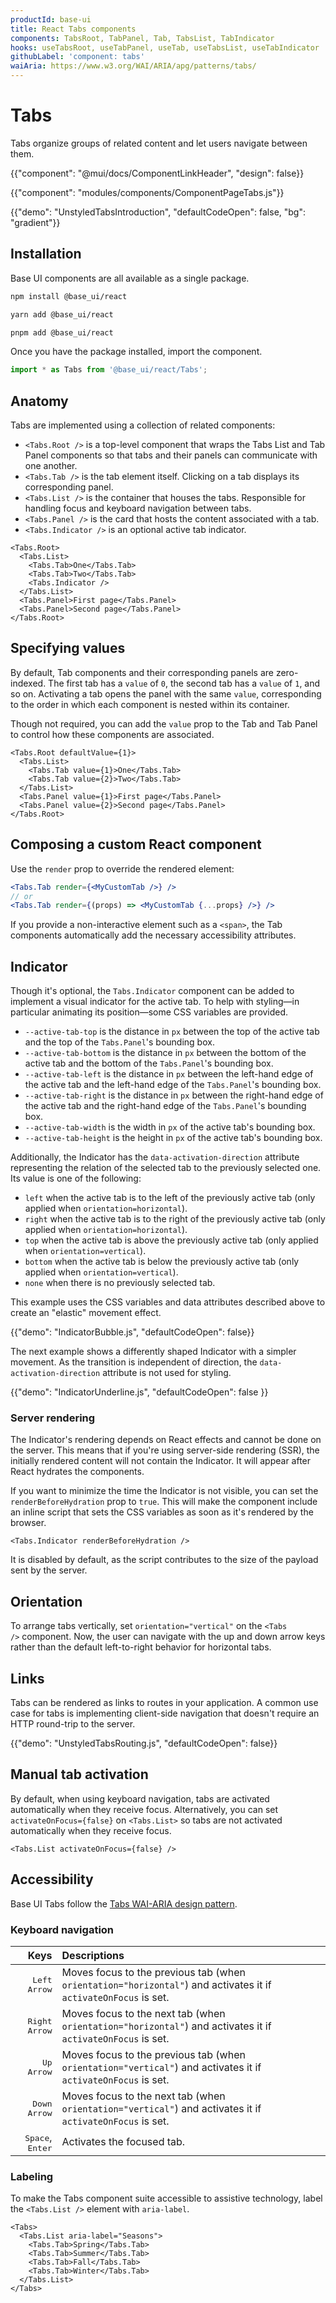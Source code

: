 ```yaml
---
productId: base-ui
title: React Tabs components
components: TabsRoot, TabPanel, Tab, TabsList, TabIndicator
hooks: useTabsRoot, useTabPanel, useTab, useTabsList, useTabIndicator
githubLabel: 'component: tabs'
waiAria: https://www.w3.org/WAI/ARIA/apg/patterns/tabs/
---
```


# Tabs

<p class="description">Tabs organize groups of related content and let users navigate between them.</p>

{{"component": "@mui/docs/ComponentLinkHeader", "design": false}}

{{"component": "modules/components/ComponentPageTabs.js"}}

{{"demo": "UnstyledTabsIntroduction", "defaultCodeOpen": false, "bg": "gradient"}}

## Installation

Base UI components are all available as a single package.

<codeblock storageKey="package-manager">

```bash npm
npm install @base_ui/react
```

```bash yarn
yarn add @base_ui/react
```

```bash pnpm
pnpm add @base_ui/react
```

</codeblock>

Once you have the package installed, import the component.

```ts
import * as Tabs from '@base_ui/react/Tabs';
```

## Anatomy

Tabs are implemented using a collection of related components:

- `<Tabs.Root />` is a top-level component that wraps the Tabs List and Tab Panel components so that tabs and their panels can communicate with one another.
- `<Tabs.Tab />` is the tab element itself. Clicking on a tab displays its corresponding panel.
- `<Tabs.List />` is the container that houses the tabs. Responsible for handling focus and keyboard navigation between tabs.
- `<Tabs.Panel />` is the card that hosts the content associated with a tab.
- `<Tabs.Indicator />` is an optional active tab indicator.

```tsx
<Tabs.Root>
  <Tabs.List>
    <Tabs.Tab>One</Tabs.Tab>
    <Tabs.Tab>Two</Tabs.Tab>
    <Tabs.Indicator />
  </Tabs.List>
  <Tabs.Panel>First page</Tabs.Panel>
  <Tabs.Panel>Second page</Tabs.Panel>
</Tabs.Root>
```

## Specifying values

By default, Tab components and their corresponding panels are zero-indexed.
The first tab has a `value` of `0`, the second tab has a `value` of `1`, and so on.
Activating a tab opens the panel with the same `value`, corresponding to the order in which each component is nested within its container.

Though not required, you can add the `value` prop to the Tab and Tab Panel to control how these components are associated.

```tsx
<Tabs.Root defaultValue={1}>
  <Tabs.List>
    <Tabs.Tab value={1}>One</Tabs.Tab>
    <Tabs.Tab value={2}>Two</Tabs.Tab>
  </Tabs.List>
  <Tabs.Panel value={1}>First page</Tabs.Panel>
  <Tabs.Panel value={2}>Second page</Tabs.Panel>
</Tabs.Root>
```

## Composing a custom React component

Use the `render` prop to override the rendered element:

```jsx
<Tabs.Tab render={<MyCustomTab />} />
// or
<Tabs.Tab render={(props) => <MyCustomTab {...props} />} />
```

If you provide a non-interactive element such as a `<span>`, the Tab components automatically add the necessary accessibility attributes.

## Indicator

Though it's optional, the `Tabs.Indicator` component can be added to implement a visual indicator for the active tab.
To help with styling—in particular animating its position—some CSS variables are provided.

- `--active-tab-top` is the distance in `px` between the top of the active tab and the top of the `Tabs.Panel`'s bounding box.
- `--active-tab-bottom` is the distance in `px` between the bottom of the active tab and the bottom of the `Tabs.Panel`'s bounding box.
- `--active-tab-left` is the distance in `px` between the left-hand edge of the active tab and the left-hand edge of the `Tabs.Panel`'s bounding box.
- `--active-tab-right` is the distance in `px` between the right-hand edge of the active tab and the right-hand edge of the `Tabs.Panel`'s bounding box.
- `--active-tab-width` is the width in `px` of the active tab's bounding box.
- `--active-tab-height` is the height in `px` of the active tab's bounding box.

Additionally, the Indicator has the `data-activation-direction` attribute representing the relation of the selected tab to the previously selected one.
Its value is one of the following:

- `left` when the active tab is to the left of the previously active tab (only applied when `orientation=horizontal`).
- `right` when the active tab is to the right of the previously active tab (only applied when `orientation=horizontal`).
- `top` when the active tab is above the previously active tab (only applied when `orientation=vertical`).
- `bottom` when the active tab is below the previously active tab (only applied when `orientation=vertical`).
- `none` when there is no previously selected tab.

This example uses the CSS variables and data attributes described above to create an "elastic" movement effect.

{{"demo": "IndicatorBubble.js", "defaultCodeOpen": false}}

The next example shows a differently shaped Indicator with a simpler movement.
As the transition is independent of direction, the `data-activation-direction` attribute is not used for styling.

{{"demo": "IndicatorUnderline.js", "defaultCodeOpen": false }}

### Server rendering

The Indicator's rendering depends on React effects and cannot be done on the server.
This means that if you're using server-side rendering (SSR), the initially rendered content will not contain the Indicator.
It will appear after React hydrates the components.

If you want to minimize the time the Indicator is not visible, you can set the `renderBeforeHydration` prop to `true`.
This will make the component include an inline script that sets the CSS variables as soon as it's rendered by the browser.

```tsx
<Tabs.Indicator renderBeforeHydration />
```

It is disabled by default, as the script contributes to the size of the payload sent by the server.

## Orientation

To arrange tabs vertically, set `orientation="vertical"` on the `<Tabs />` component.
Now, the user can navigate with the up and down arrow keys rather than the default left-to-right behavior for horizontal tabs.

## Links

Tabs can be rendered as links to routes in your application.
A common use case for tabs is implementing client-side navigation that doesn't require an HTTP round-trip to the server.

{{"demo": "UnstyledTabsRouting.js", "defaultCodeOpen": false}}

## Manual tab activation

By default, when using keyboard navigation, tabs are activated automatically when they receive focus.
Alternatively, you can set `activateOnFocus={false}` on `<Tabs.List>` so tabs are not activated automatically when they receive focus.

```tsx
<Tabs.List activateOnFocus={false} />
```

## Accessibility

Base UI Tabs follow the [Tabs WAI-ARIA design pattern](https://www.w3.org/WAI/ARIA/apg/patterns/tabs/).

### Keyboard navigation

|                                                       Keys | Descriptions                                                                                                    |
| ---------------------------------------------------------: | :-------------------------------------------------------------------------------------------------------------- |
|                          <kbd class="key">Left Arrow</kbd> | Moves focus to the previous tab (when `orientation="horizontal"`) and activates it if `activateOnFocus` is set. |
|                         <kbd class="key">Right Arrow</kbd> | Moves focus to the next tab (when `orientation="horizontal"`) and activates it if `activateOnFocus` is set.     |
|                            <kbd class="key">Up Arrow</kbd> | Moves focus to the previous tab (when `orientation="vertical"`) and activates it if `activateOnFocus` is set.   |
|                          <kbd class="key">Down Arrow</kbd> | Moves focus to the next tab (when `orientation="vertical"`) and activates it if `activateOnFocus` is set.       |
| <kbd class="key">Space</kbd>, <kbd class="key">Enter</kbd> | Activates the focused tab.                                                                                      |

### Labeling

To make the Tabs component suite accessible to assistive technology, label the `<Tabs.List />` element with `aria-label`.

```tsx
<Tabs>
  <Tabs.List aria-label="Seasons">
    <Tabs.Tab>Spring</Tabs.Tab>
    <Tabs.Tab>Summer</Tabs.Tab>
    <Tabs.Tab>Fall</Tabs.Tab>
    <Tabs.Tab>Winter</Tabs.Tab>
  </Tabs.List>
</Tabs>
```
